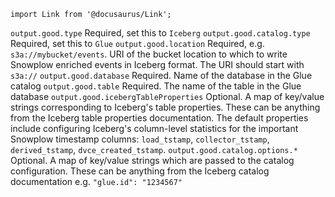 ```mdx-code-block
import Link from '@docusaurus/Link';
```

<tr>
    <td><code>output.good.type</code></td>
    <td>Required, set this to <code>Iceberg</code></td>
</tr>
<tr>
    <td><code>output.good.catalog.type</code></td>
    <td>Required, set this to <code>Glue</code></td>
</tr>
<tr>
    <td><code>output.good.location</code></td>
    <td>Required, e.g. <code>s3a://mybucket/events</code>.  URI of the bucket location to which to write Snowplow enriched events in Iceberg format.  The URI should start with <code>s3a://</code></td>
</tr>
<tr>
    <td><code>output.good.database</code></td>
    <td>Required. Name of the database in the Glue catalog</td>
</tr>
<tr>
    <td><code>output.good.table</code></td>
    <td>Required. The name of the table in the Glue database</td>
</tr>
<tr>
    <td><code>output.good.icebergTableProperties</code></td>
    <td>
    Optional. A map of key/value strings corresponding to Iceberg's table properties.
    These can be anything <Link to="https://iceberg.apache.org/docs/latest/configuration/">from the Iceberg table properties documentation</Link>.
    The default properties include configuring Iceberg's column-level statistics for the important Snowplow timestamp columns: <code>load_tstamp</code>, <code>collector_tstamp</code>, <code>derived_tstamp</code>, <code>dvce_created_tstamp</code>.
    </td>
</tr>
<tr>
    <td><code>output.good.catalog.options.*</code></td>
    <td>
    Optional. A map of key/value strings which are passed to the catalog configuration.
    These can be anything <Link to="https://iceberg.apache.org/docs/latest/aws/">from the Iceberg catalog documentation</Link> e.g. <code>"glue.id": "1234567"</code>
    </td>
</tr>
